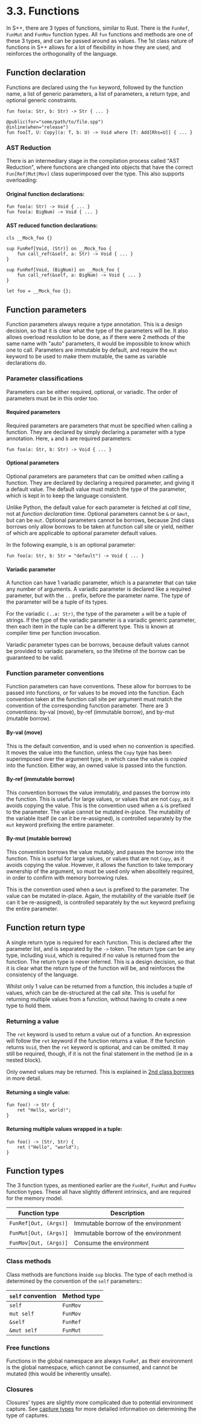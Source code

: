 # 3.3. Functions
In S++, there are 3 types of functions, similar to Rust. There is the `FunRef`, `FunMut` and `FunMov` function types.
All `fun` functions and methods are one of these 3 types, and can be passed around as values. The 1st class nature 
of functions in S++ allows for a lot of flexibility in how they are used, and reinforces the orthogonality of the 
language.

## Function declaration
Functions are declared using the `fun` keyword, followed by the function name, a list of generic parameters, a list 
of parameters, a return type, and optional generic constraints.

```s++
fun foo(a: Str, b: Str) -> Str { ... }
```
```s++
@public(for="some/path/to/file.spp")
@inline(when="release")
fun foo[T, U: Copy](a: T, b: U) -> Void where [T: Add[Rhs=U]] { ... }
```

### AST Reduction
There is an intermediary stage in the compilation process called 
"AST Reduction", where functions are changed into objects that have the correct `Fun[Ref|Mut|Mov]` class 
superimposed over the type. This also supports overloading:

#### Original function declarations:
```s++
fun foo(a: Str) -> Void { ... }
fun foo(a: BigNum) -> Void { ... }
```

#### AST reduced function declarations:
```s++
cls __Mock_foo {}

sup FunRef[Void, (Str)] on __Mock_foo {
    fun call_ref(&self, a: Str) -> Void { ... }
}

sup FunRef[Void, (BigNum)] on __Mock_foo {
    fun call_ref(&self, a: BigNum) -> Void { ... }
}

let foo = __Mock_foo {};
```

## Function parameters
Function parameters always require a type annotation. This is a design decision, so that it is clear what the type 
of the parameters will be. It also allows overload resolution to be done, as if there were 2 methods of the same 
name with "auto" parameters, it would be impossible to know which one to call. Parameters are immutable by default, 
and require the `mut` keyword to be used to make them mutable, the same as variable declarations do.

### Parameter classifications
Parameters can be either required, optional, or variadic. The order of parameters must be in this order too.

#### Required parameters
Required parameters are parameters that must be specified when calling a function. They are declared by simply 
declaring a parameter with a type annotation. Here, `a` and `b` are required parameters:

```s++
fun foo(a: Str, b: Str) -> Void { ... }
```

#### Optional parameters
Optional parameters are parameters that can be omitted when calling a function. They are declared by declaring a 
required parameter, and giving it a default value. The default value must match the type of the parameter, which is 
kept in to keep the language consistent.

Unlike Python, the default value for each parameter is fetched at _call time_, not at _function declaration_ time. 
Optional parameters cannot be `&` or `&mut`, but can be `mut`. Optional parameters cannot be borrows, because 2nd 
class borrows only allow borrows to be taken at function call site or yield, neither of which are applicable to 
optional parameter default values.

In the following example, `b` is an optional parameter:

```s++
fun foo(a: Str, b: Str = "default") -> Void { ... }
```

#### Variadic parameter
A function can have 1 variadic parameter, which is a parameter that can take any number of arguments. A variadic 
parameter is declared like a required parameter, but with the `..` prefix, before the parameter name. The type of 
the parameter will be a tuple of its types.

For the variadic `(..a: Str)`, the type of the parameter `a` will be a 
tuple of strings. If the type of the variadic parameter is a variadic generic parameter, then each item in the tuple 
can be a different type. This is known at compiler time per function invocation.

Variadic parameter types can be borrows, because default values cannot be provided to variadic parameters, so the 
lifetime of the borrow can be guaranteed to be valid.

### Function parameter conventions
Function parameters can have conventions. These allow for borrows to be passed into functions, or for values to be 
moved into the function. Each convention taken at the function call site per argument must match the convention of 
the corresponding function parameter. There are 3 conventions: by-val (move), by-ref (immutable borrow), and by-mut 
(mutable borrow).

#### By-val (move)
This is the default convention, and is used when no convention is specified. It moves the value into the function, 
unless the `Copy` type has been superimposed over the argument type, in which case the value is _copied_ into the 
function. Either way, an owned value is passed into the function.

#### By-ref (immutable borrow)
This convention borrows the value immutably, and passes the borrow into the function. This is useful for large 
values, or values that are not `Copy`, as it avoids copying the value. This is the convention used when a `&` is 
prefixed to the parameter. The value cannot be mutated in-place. The mutability of the variable itself (ie can it be 
re-assigned), is controlled separately by the `mut` keyword prefixing the entire parameter.

#### By-mut (mutable borrow)
This convention borrows the value mutably, and passes the borrow into the function. This is useful for large values,
or values that are not `Copy`, as it avoids copying the value. However, it allows the function to take temporary 
ownership of the argument, so must be used only when absolitely required, in order to confirm with memory borrowing 
rules.

This is the convention used when a `&mut` is prefixed to the parameter. The value can be mutated in-place. 
Again, the mutability of the variable itself (ie can it be re-assigned), is controlled separately by the `mut`
keyword prefixing the entire parameter.


## Function return type
A single return type is required for each function. This is declared after the parameter list, and is separated by
the `->` token. The return type can be any type, including `Void`, which is required if no value is returned from
the function. The return type is never inferred. This is a design decision, so that it is clear what the return type
of the function will be, and reinforces the consistency of the language.

Whilst only 1 value can be returned from a function, this includes a tuple of values, which can be de-structured at
the call site. This is useful for returning multiple values from a function, without having to create a new type
to hold them.

### Returning a value
The `ret` keyword is used to return a value out of a function. An expression will follow the `ret` keyword if the
function returns a value. If the function returns `Void`, then the `ret` keyword is optional, and can be omitted. It 
may still be required, though, if it is not the final statement in the method (ie in a nested block).

Only owned values may be returned. This is explained in [2nd class borrows]() in more detail.

#### Returning a single value:
```s++
fun foo() -> Str {
    ret "Hello, world!";
}
```

#### Returning multiple values wrapped in a tuple:
```s++
fun foo() -> (Str, Str) {
    ret ("Hello", "world");
}
```


## Function types
The 3 function types, as mentioned earlier are the `FunRef`, `FunMut` and `FunMov` function types. These all have 
slightly different intrinsics, and are required for the memory model.

| Function type         | Description                         |
|-----------------------|-------------------------------------|
| `FunRef[Out, (Args)]` | Immutable borrow of the environment |
| `FunMut[Out, (Args)]` | Immutable borrow of the environment |
| `FunMov[Out, (Args)]` | Consume the environment             |

### Class methods
Class methods are functions inside `sup` blocks. The type of each method is determined by the convention of the 
`self` parameters::

| `self` convention | Method type |
|-------------------|-------------|
| `self`            | `FunMov`    |
| `mut self`        | `FunMov`    |
| `&self`           | `FunRef`    |
| `&mut self`       | `FunMut`    |

### Free functions
Functions in the global namespace are always `FunRef`, as their environment is the global namespace, which cannot be 
consumed, and cannot be mutated (this would be inherently unsafe).

### Closures
Closures' types are slightly more complicated due to potential environment capture. See [capture types]() for more 
detailed information on determining the type of captures.
